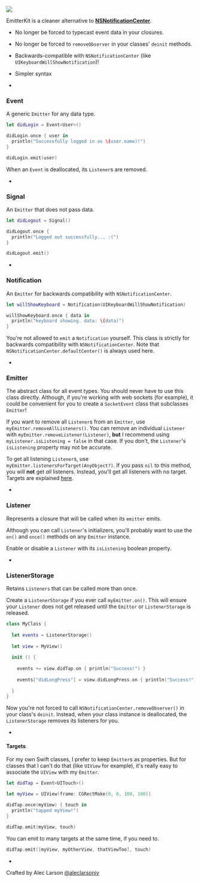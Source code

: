 <img src="http://i.imgur.com/3e9ToKJ.jpg"/>

EmitterKit is a cleaner alternative to [**NSNotificationCenter**](http://nshipster.com/nsnotification-and-nsnotificationcenter/).

- No longer be forced to typecast event data in your closures.
- No longer be forced to `removeObserver` in your classes' `deinit` methods.
- Backwards-compatible with `NSNotificationCenter` (like `UIKeyboardWillShowNotification`)!
- Simpler syntax

-

### **Event**

A generic `Emitter` for any data type.

```Swift
let didLogin = Event<User>()

didLogin.once { user in
  println("Successfully logged in as \(user.name)!")
}

didLogin.emit(user)
```

When an `Event` is deallocated, its `Listener`s are removed.

-

### **Signal**

An `Emitter` that does not pass data.

```Swift
let didLogout = Signal()

didLogout.once {
  println("Logged out successfully... :(")
}

didLogout.emit()
```

-

### **Notification**

An `Emitter` for backwards compatibility with `NSNotificationCenter`.

```Swift
let willShowKeyboard = Notification(UIKeyboardWillShowNotification)

willShowKeyboard.once { data in
  println("keyboard showing. data: \(data)")
}
```

You're not allowed to `emit` a `Notification` yourself. This class is strictly for backwards compatibility with `NSNotificationCenter`. Note that `NSNotificationCenter.defaultCenter()` is always used here.

-

### **Emitter**

The abstract class for all event types. You should never have to use this class directly. Although, if you're working with web sockets (for example), it could be convenient for you to create a `SocketEvent` class that subclasses `Emitter`!

If you want to remove all `Listener`s from an `Emitter`, use `myEmitter.removeAllListeners()`. You can remove an individual `Listener` with `myEmitter.removeListener(Listener)`, **but** I recommend using `myListener.isListening = false` in that case. If you don't, the `Listener`'s `isListening` property may not be accurate.

To get all listening `Listener`s, use `myEmitter.listenersForTarget(AnyObject?)`. If you pass `nil` to this method, you will **not** get *all* listeners. Instead, you'll get all listeners with no target. Targets are explained [here](#targets).

-

### **Listener**

Represents a closure that will be called when its `emitter` emits.

Although you can call `Listener`'s initializers, you'll probably want to use the `on()` and `once()` methods on any `Emitter` instance.

Enable or disable a `Listener` with its `isListening` boolean property.

-

### **ListenerStorage**

Retains `Listeners` that can be called more than once.

Create a `ListenerStorage` if you ever call `myEmitter.on()`. This will ensure your `Listener` does not get released until the `Emitter` or `ListenerStorage` is released.

```Swift
class MyClass {
  
  let events = ListenerStorage()
  
  let view = MyView()
  
  init () {
    
    events += view.didTap.on { println("Success!") }
    
    events["didLongPress"] = view.didLongPress.on { println("Success!") }
  
  }
}
```

Now you're not forced to call `NSNotificationCenter.removeObserver()` in your class's `deinit`. Instead, when your class instance is deallocated, the `ListenerStorage` removes its listeners for you.

-

#### Targets

For my own Swift classes, I prefer to keep `Emitter`s as properties. But for classes that I can't do that (like `UIView` for example), it's really easy to associate the `UIView` with my `Emitter`.

```Swift
let didTap = Event<UITouch>()

let myView = UIView(frame: CGRectMake(0, 0, 100, 100))

didTap.once(myView) { touch in
  println("tapped myView!")
}

didTap.emit(myView, touch)
```

You can emit to many targets at the same time, if you need to.

```Swift
didTap.emit([myView, myOtherView, thatViewToo], touch)
```

-

Crafted by Alec Larson [@aleclarsoniv](https://twitter.com/aleclarsoniv)
